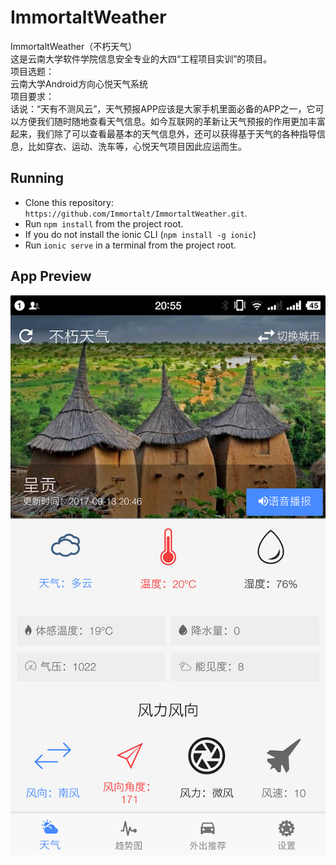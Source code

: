 # ImmortaltWeather
ImmortaltWeather（不朽天气）  
这是云南大学软件学院信息安全专业的大四“工程项目实训”的项目。  
项目选题：   
云南大学Android方向心悦天气系统  
项目要求：  
话说：“天有不测风云”，天气预报APP应该是大家手机里面必备的APP之一，它可以方便我们随时随地查看天气信息。如今互联网的革新让天气预报的作用更加丰富起来，我们除了可以查看最基本的天气信息外，还可以获得基于天气的各种指导信息，比如穿衣、运动、洗车等，心悦天气项目因此应运而生。
 ## Running
 * Clone this repository: `https://github.com/Immortalt/ImmortaltWeather.git`.
 * Run `npm install` from the project root.
 * If you do not install the ionic CLI (`npm install -g ionic`)
 * Run `ionic serve` in a terminal from the project root.
 ## App Preview
![屏幕截图](https://raw.githubusercontent.com/Immortalt/ImmortaltWeather/master/screenshot1.png)
